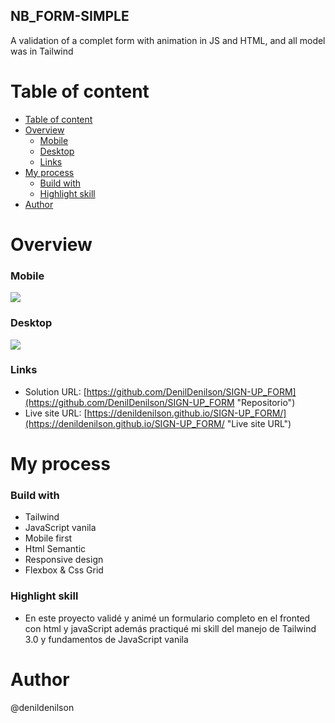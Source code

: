 ## NB_FORM-SIMPLE
A validation of a complet form with animation in JS and HTML, and all model was in Tailwind

# Table of content
- [Table of content](#table-of-content)
- [Overview](#overview)
    - [Mobile](#mobile)
    - [Desktop](#desktop)
    - [Links](#links)
- [My process](#my-process)
    - [Build with](#build-with)
    - [Highlight skill](#highlight-skill)
- [Author](#author)

# Overview
### Mobile
![](https://i.imgur.com/nelWaOJ.png)
### Desktop
![](https://i.imgur.com/NIEZVZW.png)
### Links
- Solution URL: [https://github.com/DenilDenilson/SIGN-UP_FORM](https://github.com/DenilDenilson/SIGN-UP_FORM "Repositorio")
- Live site URL: [https://denildenilson.github.io/SIGN-UP_FORM/](https://denildenilson.github.io/SIGN-UP_FORM/ "Live site URL")


# My process
### Build with
- Tailwind
- JavaScript vanila
- Mobile first
- Html Semantic
- Responsive design
- Flexbox & Css Grid

### Highlight skill
- En este proyecto validé y animé un formulario completo en el fronted con html y javaScript además practiqué mi skill del manejo de Tailwind 3.0 y fundamentos de JavaScript vanila
# Author

@denildenilson
